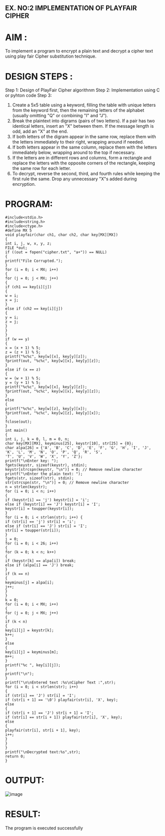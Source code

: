 ## EX. NO:2 IMPLEMENTATION OF PLAYFAIR CIPHER

 # AIM :
To implement a program to encrypt a plain text and decrypt a cipher text using
play fair Cipher substitution technique.
# DESIGN STEPS :
Step 1:
Design of PlayFair Cipher algorithnm
Step 2:
Implementation using C or pyhton code
Step 3:
1. Create a 5x5 table using a keyword, filling the table with unique letters from
the keyword first, then the remaining letters of the alphabet (usually
omitting "Q" or combining "I" and "J").
2. Break the plaintext into digrams (pairs of two letters). If a pair has two
identical letters, insert an "X" between them. If the message length is odd,
add an "X" at the end.
3. If both letters of the digram appear in the same row, replace them with the
letters immediately to their right, wrapping around if needed.
4. If both letters appear in the same column, replace them with the letters
immediately below, wrapping around to the top if necessary.
5. If the letters are in different rows and columns, form a rectangle and replace
the letters with the opposite corners of the rectangle, keeping the same row
for each letter.
6. To decrypt, reverse the second, third, and fourth rules while keeping the first
rule the same. Drop any unnecessary "X"s added during encryption.

# PROGRAM:
```
#include<stdio.h>
#include<string.h>
#include<ctype.h>
#define MX 5
void playfair(char ch1, char ch2, char key[MX][MX])
{
int i, j, w, x, y, z;
FILE *out;
if ((out = fopen("cipher.txt", "a+")) == NULL)
{
printf("File Corrupted.");
}
for (i = 0; i < MX; i++)
{
for (j = 0; j < MX; j++)
{
if (ch1 == key[i][j])
{
w = i;
x = j;
}
else if (ch2 == key[i][j])
{
y = i;
z = j;
}
}
}
if (w == y)
{
x = (x + 1) % 5;
z = (z + 1) % 5;
printf("%c%c", key[w][x], key[y][z]);
fprintf(out, "%c%c", key[w][x], key[y][z]);
}
else if (x == z)
{
w = (w + 1) % 5;
y = (y + 1) % 5;
printf("%c%c", key[w][x], key[y][z]);
fprintf(out, "%c%c", key[w][x], key[y][z]);
}
else
{
printf("%c%c", key[w][z], key[y][x]);
fprintf(out, "%c%c", key[w][z], key[y][x]);
}
fclose(out);
}
int main()
{
int i, j, k = 0, l, m = 0, n;
char key[MX][MX], keyminus[25], keystr[10], str[25] = {0};
char alpa[26] = {'A', 'B', 'C', 'D', 'E', 'F', 'G', 'H', 'I', 'J', 'K', 'L', 'M', 'N', 'O', 'P', 'Q', 'R', 'S',
'T', 'U', 'V', 'W', 'X', 'Y', 'Z'};
printf("\nEnter key: ");
fgets(keystr, sizeof(keystr), stdin);
keystr[strcspn(keystr, "\n")] = 0; // Remove newline character
printf("\nEnter the plain text: ");
fgets(str, sizeof(str), stdin);
str[strcspn(str, "\n")] = 0; // Remove newline character
n = strlen(keystr);
for (i = 0; i < n; i++)
{
if (keystr[i] == 'j') keystr[i] = 'i';
else if (keystr[i] == 'J') keystr[i] = 'I';
keystr[i] = toupper(keystr[i]);
}
for (i = 0; i < strlen(str); i++) {
if (str[i] == 'j') str[i] = 'i';
else if (str[i] == 'J') str[i] = 'I';
str[i] = toupper(str[i]);
}
j = 0;
for (i = 0; i < 26; i++)
{
for (k = 0; k < n; k++)
{
if (keystr[k] == alpa[i]) break;
else if (alpa[i] == 'J') break;
}
if (k == n)
{
keyminus[j] = alpa[i];
j++;
}
}
k = 0;
for (i = 0; i < MX; i++)
{
for (j = 0; j < MX; j++)
{
if (k < n)
{
key[i][j] = keystr[k];
k++;
}
else
{
key[i][j] = keyminus[m];
m++;
}
printf("%c ", key[i][j]);
}
printf("\n");
}
printf("\n\nEntered text :%s\nCipher Text :",str);
for (i = 0; i < strlen(str); i++)
{
if (str[i] == 'J') str[i] = 'I';
if (str[i + 1] == '\0') playfair(str[i], 'X', key);
else
{
if (str[i + 1] == 'J') str[i + 1] = 'I';
if (str[i] == str[i + 1]) playfair(str[i], 'X', key);
else
{
playfair(str[i], str[i + 1], key);
i++;
}
}
}
printf("\nDecrypted text:%s",str);
return 0;
}
```
# OUTPUT:
![image](https://github.com/user-attachments/assets/9b301add-be31-476c-a9cf-ab712986aa22)

# RESULT:
The program is executed successfully
